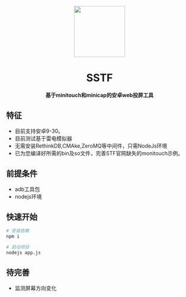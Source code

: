 <p align="center">
    <img src=https://avatars.githubusercontent.com/u/10271434?v=4 width=138/>
</p>
<h1 align="center">SSTF</h1>
<p align="center"><strong>基于minitouch和minicap的安卓web投屏工具</strong></p>


## 特征

- 目前支持安卓9-30。
- 目前测试基于雷电模拟器
- 无需安装RethinkDB,CMAke,ZeroMQ等中间件，只需NodeJs环境
- 已为您编译好所需的bin及so文件，完善STF官网缺失的monitouch示例。


## 前提条件

- adb工具包
- nodejs环境

## 快速开始


```sh
# 安装依赖
npm i

# 启动项目
nodejs app.js

```

## 待完善

- 监测屏幕方向变化